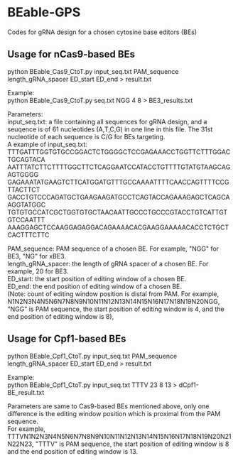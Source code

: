 # BEable-GPS
Codes for gRNA design for a chosen cytosine base editors (BEs)

## Usage for nCas9-based BEs  
python BEable_Cas9_CtoT.py input_seq.txt PAM_sequence length_gRNA_spacer ED_start ED_end > result.txt

Example:  
python BEable_Cas9_CtoT.py seq.txt NGG 4 8 > BE3_results.txt

Parameters:  
input_seq.txt: a file containing all sequences for gRNA design, and a seuqence is of 61 nucleotides (A,T,C,G) in one line in this file. The 31st nucleotide of each sequence is C/G for BEs targeting.  
A example of input_seq.txt:  
TTTGATTTGGTGTGCCGGACTCTGGGGCTCCGAGAAACCTGGTTCTTTGGACTGCAGTACA  
AATTTATCTTCTTTTGGCTTCTCAGGAATCCATACCTGTTTTGTATGTAAGCAGAGTGGGG  
GAGAAATATGAAGTCTTCATGGATGTTTGCCAAAATTTTCAACCAGTTTTCCGTTACTTCT  
GACCTGTCCCAGATGCTGAAGAAGATGCCTCAGTACCAGAAAGAGCTCAGCAAGGTATGGC  
TGTGTGCCATCGCTGGTGTGCTAACAATTGCCCTGCCCGTACCTGTCATTGTGTCCAATTT  
AAAGGAGCTCCAAGGAGAGGACAGAAAACACGAAGGAAAAACACCTCTGCTCACTTTCTTC  

PAM_sequence: PAM sequence of a chosen BE. For example, "NGG" for BE3, "NG" for xBE3.  
length_gRNA_spacer: the length of gRNA spacer of a chosen BE. For example, 20 for BE3.  
ED_start: the start position of editing window of a chosen BE.  
ED_end: the end position of editing window of a chosen BE.  
(Note: count of editing window position is distal from PAM. For example, N1N2N3N4N5N6N7N8N9N10N11N12N13N14N15N16N17N18N19N20NGG, "NGG" is PAM sequence, the start position of editing window is 4, and the end position of editing window is 8),
  
## Usage for Cpf1-based BEs    
python BEable_Cpf1_CtoT.py input_seq.txt PAM_sequence length_gRNA_spacer ED_start ED_end > result.txt 

Example:  
python BEable_Cpf1_CtoT.py input_seq.txt TTTV 23 8 13 > dCpf1-BE_result.txt  

Parameters are same to Cas9-based BEs mentioned above, only one difference is the editing window position which is proximal from the PAM sequence.  
 For example, TTTVN1N2N3N4N5N6N7N8N9N10N11N12N13N14N15N16N17N18N19N20N21N22N23, "TTTV" is PAM sequence, the start position of editing window is 8 and the end position of editing window is 13.


